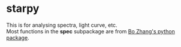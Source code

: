 # starpy
This is for analysing spectra, light curve, etc.  
Most functions in the __spec__ subpackage are from [Bo Zhang's python package](https://github.com/hypergravity/bopy/tree/master/bopy/spec).
